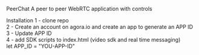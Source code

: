 PeerChat
A peer to peer WebRTC application with controls

Installation
1 - clone repo <br/>
2 - Create an account on agora.io and create an app to generate an APP ID<br/>
3 - Update APP ID<br/>
4 - add SDK scripts to index.html (video sdk and real time messaging)<br/>
let APP_ID = "YOU-APP-ID"
